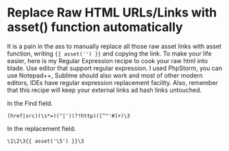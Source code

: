 # Replace Raw HTML URLs/Links with asset() function automatically
It is a pain in the ass to manually replace all those raw asset links with asset function, writing `{{ asset('') }}` and copying the link.
To make your life easier, here is my Regular Expression recipe to cook your raw html into blade. Use editor that support regular expression. I used PhpStorm, you can use Notepad++, Sublime should also work and most of other modern editors, IDEs have regular expression replacement facility. Also, remember that this recipe will keep your external links ad hash links untouched.

In the Find field.
```
(href|src)(\s*=)("|')(?!http)([^"'#]+)\3
```

In the replacement field.
```
\1\2\3{{ asset('\5') }}\3
```

